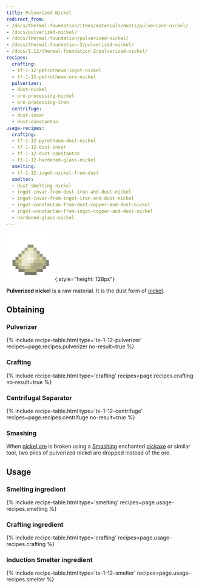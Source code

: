 ```yaml
---
title: Pulverized Nickel
redirect_from:
- /docs/thermal-foundation/items/materials/dusts/pulverized-nickel/
- /docs/pulverized-nickel/
- /docs/thermal-foundation/pulverized-nickel/
- /docs/thermal-foundation-2/pulverized-nickel/
- /docs/1.12/thermal-foundation-2/pulverized-nickel/
recipes:
  crafting:
  - tf-1-12-petrotheum-ingot-nickel
  - tf-1-12-petrotheum-ore-nickel
  pulverizer:
  - dust-nickel
  - ore-processing-nickel
  - ore-processing-iron
  centrifuge:
  - dust-invar
  - dust-constantan
usage-recipes:
  crafting:
  - tf-1-12-pyrotheum-dust-nickel
  - tf-1-12-dust-invar
  - tf-1-12-dust-constantan
  - tf-1-12-hardened-glass-nickel
  smelting:
  - tf-1-12-ingot-nickel-from-dust
  smelter:
  - dust-smelting-nickel
  - ingot-invar-from-dust-iron-and-dust-nickel
  - ingot-invar-from-ingot-iron-and-dust-nickel
  - ingot-constantan-from-dust-copper-and-dust-nickel
  - ingot-constantan-from-ingot-copper-and-dust-nickel
  - hardened-glass-nickel
---
```


![Pulverized nickel](/assets/images/thermal-foundation-2/dust-nickel.png){:style="height: 128px"}


**Pulverized nickel** is a raw material. It is the dust form of
[nickel](../nickel-ingot/).


Obtaining
---------

### Pulverizer
{% include recipe-table.html type='te-1-12-pulverizer' recipes=page.recipes.pulverizer no-result=true %}

### Crafting
{% include recipe-table.html type='crafting' recipes=page.recipes.crafting no-result=true %}

### Centrifugal Separator
{% include recipe-table.html type='te-1-12-centrifuge' recipes=page.recipes.centrifuge no-result=true %}

### Smashing
When [nickel ore](../nickel-ore/) is broken using a
[Smashing](../../cofh-core/smashing/) enchanted
[pickaxe](https://minecraft.gamepedia.com/Pickaxe) or similar tool, two piles of
pulverized nickel are dropped instead of the ore.


Usage
-----

### Smelting ingredient
{% include recipe-table.html type='smelting' recipes=page.usage-recipes.smelting %}

### Crafting ingredient
{% include recipe-table.html type='crafting' recipes=page.usage-recipes.crafting %}

### Induction Smelter ingredient
{% include recipe-table.html type='te-1-12-smelter' recipes=page.usage-recipes.smelter %}
